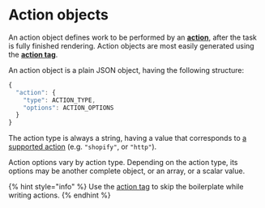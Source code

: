 # Action objects

An action object defines work to be performed by an [**action**](../../actions/), after the task is fully finished rendering. Action objects are most easily generated using the [**action tag**](../../../platform/liquid/tags/action.md).

An action object is a plain JSON object, having the following structure:

```javascript
{
  "action": {
    "type": ACTION_TYPE,
    "options": ACTION_OPTIONS
  }
}
```

The action type is always a string, having a value that corresponds to [a supported action](../../actions/) \(e.g. `"shopify"`, or `"http"`\).

Action options vary by action type. Depending on the action type, its options may be another complete object, or an array, or a scalar value.

{% hint style="info" %}
Use the [action tag](../../../platform/liquid/tags/action.md) to skip the boilerplate while writing actions.
{% endhint %}

